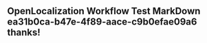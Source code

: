 <properties
ms.topic="hero-topic"
ms.test1="hero-topic"
ms.test2="test"/>

## OpenLocalization Workflow Test MarkDown ea31b0ca-b47e-4f89-aace-c9b0efae09a6 thanks!

